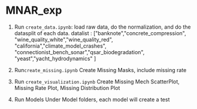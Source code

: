 # MNAR_exp


1. Run ```create_data.ipynb```: load raw data, do the normalization, and do the datasplit of each data.
   datalist : ["banknote","concrete_compression",
            "wine_quality_white","wine_quality_red",
            "california","climate_model_crashes",
            "connectionist_bench_sonar","qsar_biodegradation",
            "yeast","yacht_hydrodynamics"
            ]

2. Run```create_missing.ipynb```
   Create Missing Masks, include missing rate

3. Run ```create_visualization.ipynb```
   Create Missing Mech ScatterPlot, Missing Rate Plot, Missing Distribution Plot

4. Run Models
   Under Model folders, each model will create a test